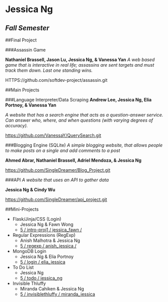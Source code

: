 Jessica Ng
================
*Fall Semester*
---------

##Final Project

###Assassin Game

**Nathaniel Brassell, Jason Lu, Jessica Ng, & Vanessa Yan**
*A web based game that is interactive in real life; assassins are sent targets and must track them down. Last one standing wins.*

HTTPS://github.com/softdev-project/assassin.git



##Main Projects

###Language Interpreter/Data Scraping
**Andrew Lee, Jessica Ng, Elia Portnoy, & Vanessa Yan**

*A website that has a search engine that acts as a question-answer service. Can answer who, where, and when questions (with varying degrees of accuracy).*

https://github.com/VanessaY/QuerySearch.git

###Blogging Engine (SQLite)
*A simple blogging website, that allows people to make posts on a single and add comments to a post*

**Ahmed Abrar, Nathaniel Brassell, Adriel Mendoza, & Jessica Ng** 

https://github.com/SingleDreamer/Blog_Project.git

###API
*A website that uses an API to gather data*

**Jessica Ng & Cindy Wu**

https://github.com/SingleDreamer/api_project.git

##Mini-Projects
* Flask/Jinja/CSS (Login)
  * Jessica Ng & Fawn Wong
  * <a href = "https://github.com/stuycs-softdev/submissions/tree/master/5/intro-proj1/jessica_fawn"> 5 / intro-proj1 / jessica_fawn / </a>
* Regular Expressions (RegExp)
  * Anish Malhotra & Jessica Ng
  * <a href = "https://github.com/stuycs-softdev/submissions/tree/master/5/regexp/anish_jessica">  5 / regexp / anish_jessica / </a>
* MongoDB Login
  * Jessica Ng & Elia Portnoy
  * <a href = "https://github.com/stuycs-softdev/submissions/tree/master/5/login/elia_jessica"> 5 / login / elia_jessica</a>
* To Do List
  * Jessica Ng
  * <a href = "https://github.com/stuycs-softdev/submissions/tree/master/5/todo/jessica_ng"> 5 / todo / jessica_ng </a>
* Invisible Thluffy
  * Miranda Cahiken & Jessica Ng
  * <a href = "https://github.com/stuycs-softdev/submissions/tree/master/5/invisiblethluffy/miranda_jessica"> 5 / invisiblethluffy / miranda_jessica </a>
